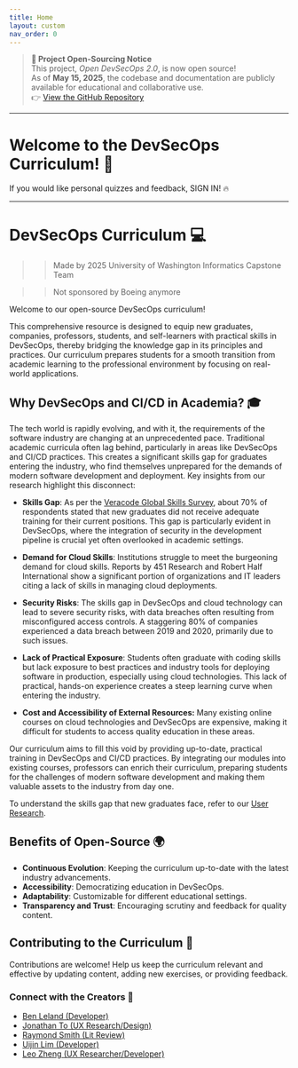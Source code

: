 ```yaml
---
title: Home
layout: custom
nav_order: 0
---
```

> **📢 Project Open-Sourcing Notice**  
> This project, *Open DevSecOps 2.0*, is now open source!  
> As of **May 15, 2025**, the codebase and documentation are publicly available for educational and collaborative use.  
> 👉 [View the GitHub Repository](https://github.com/eugenelim0805/open-devsecops-2.0)

---
# Welcome to the DevSecOps Curriculum! 👋
If you would like personal quizzes and feedback, SIGN IN! 🔥

---
# DevSecOps Curriculum 💻
>> Made by 2025 University of Washington Informatics Capstone Team

>> Not sponsored by Boeing anymore

Welcome to our open-source DevSecOps curriculum!

This comprehensive resource is designed to equip new graduates, companies, professors, students, and self-learners with practical skills in DevSecOps, thereby bridging the knowledge gap in its principles and practices. Our curriculum prepares students for a smooth transition from academic learning to the professional environment by focusing on real-world applications.

## Why DevSecOps and CI/CD in Academia? 🎓
The tech world is rapidly evolving, and with it, the requirements of the software industry are changing at an unprecedented pace. Traditional academic curricula often lag behind, particularly in areas like DevSecOps and CI/CD practices. This creates a significant skills gap for graduates entering the industry, who find themselves unprepared for the demands of modern software development and deployment. Key insights from our research highlight this disconnect:

- **Skills Gap**: As per the [Veracode Global Skills Survey](https://www.veracode.com/blog/security-news/veracode-survey-research-identifies-cybersecurity-skills-gap-causes-and-cures), about 70% of respondents stated that new graduates did not receive adequate training for their current positions. This gap is particularly evident in DevSecOps, where the integration of security in the development pipeline is crucial yet often overlooked in academic settings.

- **Demand for Cloud Skills**: Institutions struggle to meet the burgeoning demand for cloud skills. Reports by 451 Research and Robert Half International show a significant portion of organizations and IT leaders citing a lack of skills in managing cloud deployments.

- **Security Risks**: The skills gap in DevSecOps and cloud technology can lead to severe security risks, with data breaches often resulting from misconfigured access controls. A staggering 80% of companies experienced a data breach between 2019 and 2020, primarily due to such issues.

- **Lack of Practical Exposure**: Students often graduate with coding skills but lack exposure to best practices and industry tools for deploying software in production, especially using cloud technologies. This lack of practical, hands-on experience creates a steep learning curve when entering the industry.

- **Cost and Accessibility of External Resources:** Many existing online courses on cloud technologies and DevSecOps are expensive, making it difficult for students to access quality education in these areas.

Our curriculum aims to fill this void by providing up-to-date, practical training in DevSecOps and CI/CD practices. By integrating our modules into existing courses, professors can enrich their curriculum, preparing students for the challenges of modern software development and making them valuable assets to the industry from day one.

To understand the skills gap that new graduates face, refer to our [User Research](./docs/other/research/user-research).

## Benefits of Open-Source 🌍
- **Continuous Evolution**: Keeping the curriculum up-to-date with the latest industry advancements.
- **Accessibility**: Democratizing education in DevSecOps.
- **Adaptability**: Customizable for different educational settings.
- **Transparency and Trust**: Encouraging scrutiny and feedback for quality content.

## Contributing to the Curriculum 🤝
Contributions are welcome! Help us keep the curriculum relevant and effective by updating content, adding new exercises, or providing feedback.

### Connect with the Creators 🔗
- [Ben Leland (Developer)](https://www.linkedin.com/in/ben-leland/)
- [Jonathan To (UX Research/Design)](https://www.linkedin.com/in/jonathanto1/)
- [Raymond Smith (Lit Review)](https://www.linkedin.com/in/raymondsmith100/)
- [Uijin Lim (Developer)](https://www.linkedin.com/in/uijinlim/)
- [Leo Zheng (UX Researcher/Developer)](https://www.linkedin.com/in/leozheng-/)

<script type='module' src="{{ '/assets/js/home.js' | relative_url }}"></script>
